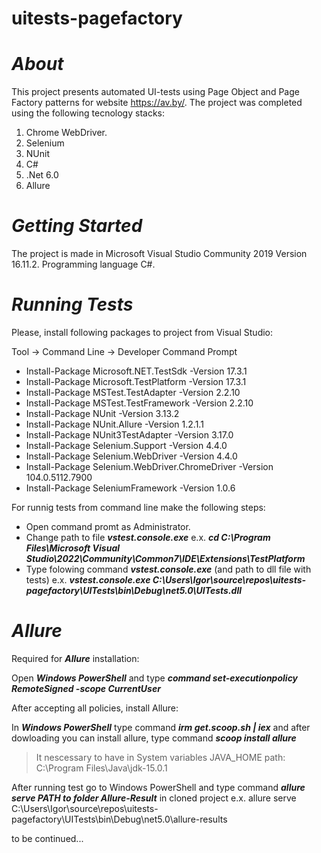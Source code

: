 # uitests-pagefactory

# ***About***

This project presents automated UI-tests using Page Object and Page Factory patterns for website https://av.by/. The project was completed using the following tecnology stacks:
  1. Chrome WebDriver.
  2. Selenium
  3. NUnit
  4. C#
  5. .Net 6.0
  6. Allure


# ***Getting Started***


The project is made in Microsoft Visual Studio Community 2019 Version 16.11.2.
Programming language C#.

# ***Running Tests***

Please, install following packages to project from Visual Studio:

Tool → Command Line → Developer Command Prompt

* Install-Package Microsoft.NET.TestSdk -Version 17.3.1
* Install-Package Microsoft.TestPlatform -Version 17.3.1
* Install-Package MSTest.TestAdapter -Version 2.2.10
* Install-Package MSTest.TestFramework -Version 2.2.10
* Install-Package NUnit -Version 3.13.2
* Install-Package NUnit.Allure -Version 1.2.1.1
* Install-Package NUnit3TestAdapter -Version 3.17.0
* Install-Package Selenium.Support -Version 4.4.0
* Install-Package Selenium.WebDriver -Version 4.4.0
* Install-Package Selenium.WebDriver.ChromeDriver -Version 104.0.5112.7900
* Install-Package SeleniumFramework -Version 1.0.6

For runnig tests from command line make the following steps:
- Open command promt as Administrator. 
- Change path to file ***vstest.console.exe*** e.x. ***cd C:\Program Files\Microsoft Visual Studio\2022\Community\Common7\IDE\Extensions\TestPlatform*** 
- Type folowing command ***vstest.console.exe*** (and path to dll file with tests) e.x. ***vstest.console.exe C:\Users\Igor\source\repos\uitests-pagefactory\UITests\bin\Debug\net5.0\UITests.dll***



# ***Allure***
Required for ***Allure*** installation:

Open ***Windows PowerShell*** and type ***command set-executionpolicy RemoteSigned -scope CurrentUser***

After accepting all policies, install Allure:

In ***Windows PowerShell*** type command ***irm get.scoop.sh | iex*** and after dowloading you can install allure, type command ***scoop install allure***

>It nescessary to have in System variables JAVA_HOME path: C:\Program Files\Java\jdk-15.0.1

After running test go to Windows PowerShell and type command ***allure serve PATH to folder Allure-Result*** in cloned project e.x. allure serve C:\Users\Igor\source\repos\uitests-pagefactory\UITests\bin\Debug\net5.0\allure-results

to be continued...
